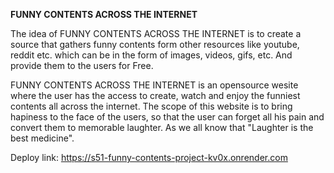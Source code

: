**FUNNY CONTENTS ACROSS THE INTERNET**

The idea of FUNNY CONTENTS ACROSS THE INTERNET is to create a source that gathers funny contents form other resources like youtube, reddit etc. which can be in the form of images, videos, gifs, etc. And provide them to the users for Free.


FUNNY CONTENTS ACROSS THE INTERNET is an opensource wesite where the user has the access to create, watch and enjoy the funniest contents all across the internet. The scope of this website is to bring hapiness to the face of the users, so that the user can forget all his pain and convert them to memorable laughter. As we all know that "Laughter is the best medicine".


Deploy link: https://s51-funny-contents-project-kv0x.onrender.com